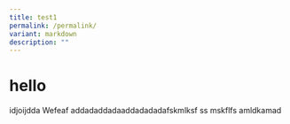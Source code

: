```yaml
---
title: test1
permalink: /permalink/
variant: markdown
description: ""
---
```

# hello 
idjoijdda Wefeaf addadaddadaaddadadadafskmlksf
ss
mskflfs
amldkamad